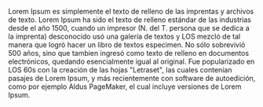 Lorem Ipsum es simplemente el texto de relleno de las imprentas y archivos de texto. Lorem Ipsum ha sido el texto de
 relleno estándar de las industrias desde el año 1500, cuando un impresor (N. del T. persona que se dedica a la 
 imprenta) desconocido usó una galería de textos y LOS mezcló de tal manera que logró hacer un libro de textos 
 especimen. No sólo sobrevivió 500 años, sino que tambien ingresó como texto de relleno en documentos electrónicos,
  quedando esencialmente igual al original. Fue popularizado en LOS 60s con la creación de las hojas "Letraset", 
  las cuales contenian pasajes de Lorem Ipsum, y más recientemente con software de autoedición, como por ejemplo 
  Aldus PageMaker, el cual incluye versiones de Lorem Ipsum.
    
